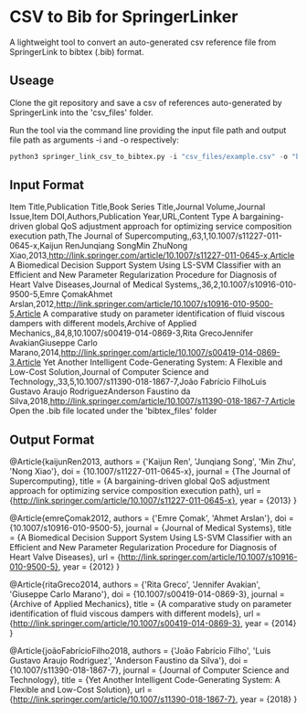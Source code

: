 # CSV to Bib for SpringerLinker
A lightweight tool to convert an auto-generated csv reference file from SpringerLink to bibtex (.bib) format.

## Useage
Clone the git repository and save a csv of references auto-generated by SpringerLink into the 'csv_files' folder.

Run the tool via the command line providing the input file path and output file path as arguments -i and -o respectively:

```python
python3 springer_link_csv_to_bibtex.py -i "csv_files/example.csv" -o "bibtex_files/example.bib"
```

## Input Format
Item Title,Publication Title,Book Series Title,Journal Volume,Journal Issue,Item DOI,Authors,Publication Year,URL,Content Type
A bargaining-driven global QoS adjustment approach for optimizing service composition execution path,The Journal of Supercomputing,,63,1,10.1007/s11227-011-0645-x,Kaijun RenJunqiang SongMin ZhuNong Xiao,2013,http://link.springer.com/article/10.1007/s11227-011-0645-x,Article
A Biomedical Decision Support System Using LS-SVM Classifier with an Efficient and New Parameter Regularization Procedure for Diagnosis of Heart Valve Diseases,Journal of Medical Systems,,36,2,10.1007/s10916-010-9500-5,Emre ÇomakAhmet Arslan,2012,http://link.springer.com/article/10.1007/s10916-010-9500-5,Article
A comparative study on parameter identification of fluid viscous dampers with different models,Archive of Applied Mechanics,,84,8,10.1007/s00419-014-0869-3,Rita GrecoJennifer AvakianGiuseppe Carlo Marano,2014,http://link.springer.com/article/10.1007/s00419-014-0869-3,Article
Yet Another Intelligent Code-Generating System: A Flexible and Low-Cost Solution,Journal of Computer Science and Technology,,33,5,10.1007/s11390-018-1867-7,João Fabrício FilhoLuis Gustavo Araujo RodriguezAnderson Faustino da Silva,2018,http://link.springer.com/article/10.1007/s11390-018-1867-7,Article
Open the .bib file located under the 'bibtex_files' folder

## Output Format
@Article{kaijunRen2013,
 authors = {'Kaijun Ren', 'Junqiang Song', 'Min Zhu', 'Nong Xiao'},
 doi = {10.1007/s11227-011-0645-x},
 journal = {The Journal of Supercomputing},
 title = {A bargaining-driven global QoS adjustment approach for optimizing service composition execution path},
 url = {http://link.springer.com/article/10.1007/s11227-011-0645-x},
 year = {2013}
}

@Article{emreÇomak2012,
 authors = {'Emre Çomak', 'Ahmet Arslan'},
 doi = {10.1007/s10916-010-9500-5},
 journal = {Journal of Medical Systems},
 title = {A Biomedical Decision Support System Using LS-SVM Classifier with an Efficient and New Parameter Regularization Procedure for Diagnosis of Heart Valve Diseases},
 url = {http://link.springer.com/article/10.1007/s10916-010-9500-5},
 year = {2012}
}

@Article{ritaGreco2014,
 authors = {'Rita Greco', 'Jennifer Avakian', 'Giuseppe Carlo Marano'},
 doi = {10.1007/s00419-014-0869-3},
 journal = {Archive of Applied Mechanics},
 title = {A comparative study on parameter identification of fluid viscous dampers with different models},
 url = {http://link.springer.com/article/10.1007/s00419-014-0869-3},
 year = {2014}
}

@Article{joãoFabrícioFilho2018,
 authors = {'João Fabrício Filho', 'Luis Gustavo Araujo Rodriguez', 'Anderson Faustino da Silva'},
 doi = {10.1007/s11390-018-1867-7},
 journal = {Journal of Computer Science and Technology},
 title = {Yet Another Intelligent Code-Generating System: A Flexible and Low-Cost Solution},
 url = {http://link.springer.com/article/10.1007/s11390-018-1867-7},
 year = {2018}
}


